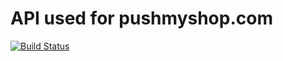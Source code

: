 API used for pushmyshop.com
========

[![Build Status](https://travis-ci.org/pushmyshop/pushmyshop-api.svg?branch=master)](https://travis-ci.org/pushmyshop/pushmyshop-api)